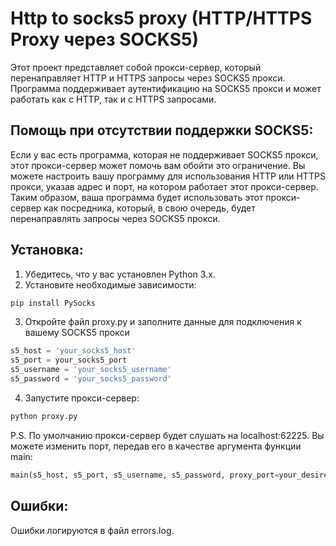 # Http to socks5 proxy (HTTP/HTTPS Proxy через SOCKS5)

Этот проект представляет собой прокси-сервер, который перенаправляет HTTP и HTTPS запросы через SOCKS5 прокси. Программа поддерживает аутентификацию на SOCKS5 прокси и может работать как с HTTP, так и с HTTPS запросами.

## Помощь при отсутствии поддержки SOCKS5:
Если у вас есть программа, которая не поддерживает SOCKS5 прокси, этот прокси-сервер может помочь вам обойти это ограничение. Вы можете настроить вашу программу для использования HTTP или HTTPS прокси, указав адрес и порт, на котором работает этот прокси-сервер. Таким образом, ваша программа будет использовать этот прокси-сервер как посредника, который, в свою очередь, будет перенаправлять запросы через SOCKS5 прокси.

## Установка:

1. Убедитесь, что у вас установлен Python 3.x.
2. Установите необходимые зависимости:

```sh
pip install PySocks
```
3. Откройте файл proxy.py и заполните данные для подключения к вашему SOCKS5 прокси
``` python
s5_host = 'your_socks5_host'
s5_port = your_socks5_port
s5_username = 'your_socks5_username'
s5_password = 'your_socks5_password'
```
4. Запустите прокси-сервер:
``` sh
python proxy.py
```
P.S. По умолчанию прокси-сервер будет слушать на localhost:62225. Вы можете изменить порт, передав его в качестве аргумента функции main:
``` python 
main(s5_host, s5_port, s5_username, s5_password, proxy_port=your_desired_port)
```

## Ошибки:
Ошибки логируются в файл errors.log.
